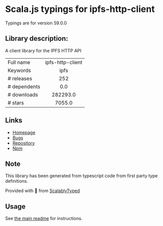 
# Scala.js typings for ipfs-http-client

Typings are for version 59.0.0

## Library description:
A client library for the IPFS HTTP API

|                    |                 |
| ------------------ | :-------------: |
| Full name          | ipfs-http-client |
| Keywords           | ipfs |
| # releases         | 252 |
| # dependents       | 0.0 |
| # downloads        | 282293.0 |
| # stars            | 7055.0 |

## Links
- [Homepage](https://github.com/ipfs/js-ipfs/tree/master/packages/ipfs-http-client#readme)
- [Bugs](https://github.com/ipfs/js-ipfs/issues)
- [Repository](https://github.com/ipfs/js-ipfs)
- [Npm](https://www.npmjs.com/package/ipfs-http-client)
    


## Note
This library has been generated from typescript code from first party type definitions.

Provided with :purple_heart: from [ScalablyTyped](https://github.com/oyvindberg/ScalablyTyped)

## Usage
See [the main readme](../../readme.md) for instructions.


